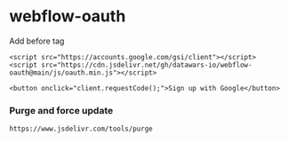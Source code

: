 # webflow-oauth

Add before </body> tag

```
<script src="https://accounts.google.com/gsi/client"></script>
<script src="https://cdn.jsdelivr.net/gh/datawars-io/webflow-oauth@main/js/oauth.min.js"></script>

<button onclick="client.requestCode();">Sign up with Google</button>
```

### Purge and force update

```
https://www.jsdelivr.com/tools/purge
```
